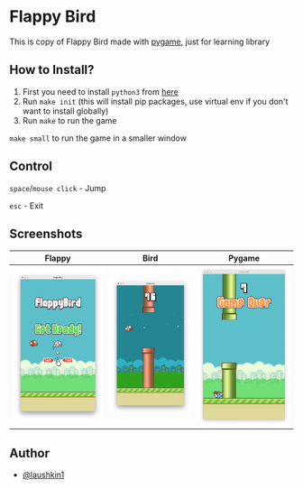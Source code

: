 # Flappy Bird
This is copy of Flappy Bird made with [pygame](https://www.pygame.org), just for learning library


## How to Install?

1. First you need to install `python3` from [here](https://www.python.org/downloads)
2. Run `make init` (this will install pip packages, use virtual env if you don't want to install globally)
3. Run `make` to run the game

`make small` to run the game in a smaller window


## Control
`space`/`mouse click` - Jump

`esc` - Exit


## Screenshots
| Flappy | Bird | Pygame |
|------|------|------|
| ![menu](screenshots/menu.png) | ![night](screenshots/night.png) | ![gameover](screenshots/gameover.png) |


## Author
- [@laushkin1](https://github.com/laushkin1)
